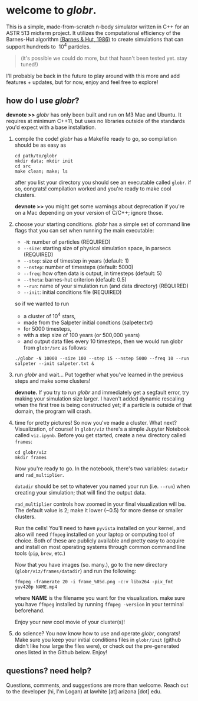# welcome to *globr*.

This is a simple, made-from-scratch n-body simulator written in C++ for an ASTR 513 midterm project. It utilizes the computational efficiency of the Barnes-Hut algorithm [(Barnes & Hut, 1986)](https://doi.org/10.1038/324446a0) to create simulations that can support hundreds to $~10^4$ particles.

> (it's possible we could do more, but that hasn't been tested yet. stay tuned!)

I'll probably be back in the future to play around with this more and add features + updates, but for now, enjoy and feel free to explore!


## how do I use *globr*?

**devnote >>** *globr* has only been built and run on M3 Mac and Ubuntu. It requires at minimum C++11, but uses no libraries outside of the standards you'd expect with a base installation.

1. compile the code! 
    *globr* has a Makefile ready to go, so compilation should be as easy as
    ```
    cd path/to/globr
    mkdir data; mkdir init
    cd src
    make clean; make; ls
    ```
    after you list your directory you should see an executable called `globr`. if so, congrats! compilation worked and you're ready to make cool clusters.
    
    **devnote >>** you might get some warnings about deprecation if you're on a Mac depending on your version of C/C++; ignore those.

2. choose your starting conditions.
    *globr* has a simple set of command line flags that you can set when running the main executable:
    
    - `-N`: number of particles (REQUIRED)
    - `--size`: starting size of physical simulation space, in parsecs (REQUIRED)
    - `--step`: size of timestep in years (default: 1)
    - `--nstep`: number of timesteps (default: 5000)
    - `--freq`: how often data is output, in timesteps (default: 5)
    - `--theta`: barnes-hut criterion (default: 0.5)
    - `--run`: name of your simulation run (and data directory) (REQUIRED)
    - `--init`: initial conditions file (REQUIRED)

    so if we wanted to run 
    - a cluster of $10^4$ stars, 
    - made from the Salpeter initial condtions (salpeter.txt) 
    - for 5000 timesteps,
    - with a step size of 100 years (or 500,000 years) 
    - and output data files every 10 timesteps, 
    then we would run globr from `globr/src` as follows:

    ```
    ./globr -N 10000 --size 100 --step 15 --nstep 5000 --freq 10 --run salpeter --init salpeter.txt &
    ```

3. run *globr* and wait...
    Put together what you've learned in the previous steps and make some clusters! 

    **devnote.** If you try to run *globr* and immediately get a segfault error, try making your simulation size larger. I haven't added dynamic rescaling when the first tree is being constructed yet; if a particle is outside of that domain, the program will crash.

4. time for pretty pictures!
    So now you've made a cluster. What next? Visualization, of course! In `globr/viz` there's a simple Jupyter Notebook called `viz.ipynb`. Before you get started, create a new directory called `frames`:

    ```
    cd globr/viz
    mkdir frames
    ```

    Now you're ready to go. In the notebook, there's two variables:
    `datadir` and `rad_multiplier`.

    `datadir` should be set to whatever you named your run (i.e. `--run`) when creating your simulation; that will find the output data.

    `rad_multiplier` controls how zoomed in your final visualization will be. The default value is 2; make it lower (~0.5) for more dense or smaller clusters.

    Run the cells! You'll need to have `pyvista` installed on your kernel, and also will need `ffmpeg` installed on your laptop or computing tool of choice. Both of these are publicly available and pretty easy to acquire and install on most operating systems through common command line tools (`pip`, `brew`, etc.)

    Now that you have images (so. many.), go to the new directory (`globr/viz/frames/datadir`) and run the following:

    `ffmpeg -framerate 20 -i frame_%05d.png -c:v libx264 -pix_fmt yuv420p NAME.mp4`

    where **NAME** is the filename you want for the visualization. make sure you have `ffmpeg` installed by running `ffmpeg -version` in your terminal beforehand.

    Enjoy your new cool movie of your cluster(s)!

5. do science? 
    You now know how to use and operate *globr*, congrats! Make sure you keep your initial conditions files in `globr/init` (github didn't like how large the files were), or check out the pre-generated ones listed in the Github below.
    Enjoy!



## questions? need help?

Questions, comments, and suggestions are more than welcome. Reach out to the developer (hi, I'm Logan) at lawhite [at] arizona [dot] edu.
